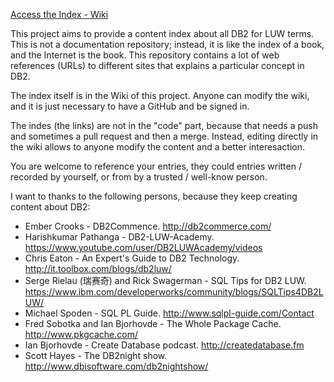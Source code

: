 [Access the Index - Wiki](https://github.com/angoca/db2-index/wiki)

This project aims to provide a content index about all DB2 for LUW terms.
This is not a documentation repository; instead, it is like the index of a book,
and the Internet is the book.
This repository contains a lot of web references (URLs) to different sites
that explains a particular concept in DB2.

The index itself is in the Wiki of this project.
Anyone can modify the wiki, and it is just necessary to have a GitHub and be
signed in.

The indes (the links) are not in the "code" part, because that needs a push
and sometimes a pull request and then a merge.
Instead, editing directly in the wiki allows to anyone modify the content
and a better interesaction.

You are welcome to reference your entries, they could entries written / recorded
by yourself, or from by a trusted / well-know person.

I want to thanks to the following persons, because they keep creating content
about DB2:

* Ember Crooks - DB2Commence. http://db2commerce.com/
* Harishkumar Pathanga - DB2-LUW-Academy. https://www.youtube.com/user/DB2LUWAcademy/videos
* Chris Eaton - An Expert's Guide to DB2 Technology. http://it.toolbox.com/blogs/db2luw/
* Serge Rielau (瑞赛奇) and Rick Swagerman - SQL Tips for DB2 LUW. https://www.ibm.com/developerworks/community/blogs/SQLTips4DB2LUW/
* Michael Spoden - SQL PL Guide. http://www.sqlpl-guide.com/Contact
* Fred Sobotka and Ian Bjorhovde - The Whole Package Cache. http://www.pkgcache.com/
* Ian Bjorhovde - Create Database podcast. http://createdatabase.fm
* Scott Hayes - The DB2night show. http://www.dbisoftware.com/db2nightshow/

